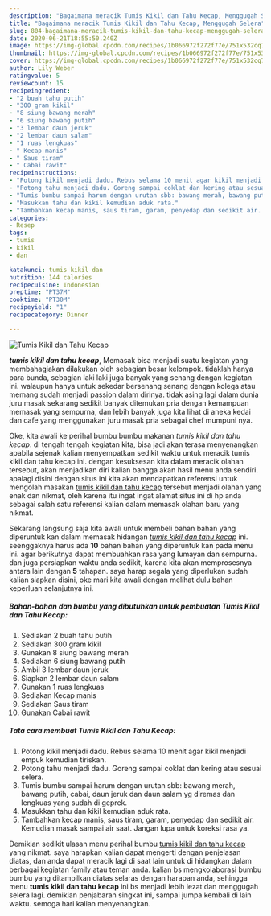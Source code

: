 ```yaml
---
description: "Bagaimana meracik Tumis Kikil dan Tahu Kecap, Menggugah Selera"
title: "Bagaimana meracik Tumis Kikil dan Tahu Kecap, Menggugah Selera"
slug: 804-bagaimana-meracik-tumis-kikil-dan-tahu-kecap-menggugah-selera
date: 2020-06-21T18:55:50.240Z
image: https://img-global.cpcdn.com/recipes/1b066972f272f77e/751x532cq70/tumis-kikil-dan-tahu-kecap-foto-resep-utama.jpg
thumbnail: https://img-global.cpcdn.com/recipes/1b066972f272f77e/751x532cq70/tumis-kikil-dan-tahu-kecap-foto-resep-utama.jpg
cover: https://img-global.cpcdn.com/recipes/1b066972f272f77e/751x532cq70/tumis-kikil-dan-tahu-kecap-foto-resep-utama.jpg
author: Lily Weber
ratingvalue: 5
reviewcount: 15
recipeingredient:
- "2 buah tahu putih"
- "300 gram kikil"
- "8 siung bawang merah"
- "6 siung bawang putih"
- "3 lembar daun jeruk"
- "2 lembar daun salam"
- "1 ruas lengkuas"
- " Kecap manis"
- " Saus tiram"
- " Cabai rawit"
recipeinstructions:
- "Potong kikil menjadi dadu. Rebus selama 10 menit agar kikil menjadi empuk kemudian tiriskan."
- "Potong tahu menjadi dadu. Goreng sampai coklat dan kering atau sesuai selera."
- "Tumis bumbu sampai harum dengan urutan sbb: bawang merah, bawang putih, cabai, daun jeruk dan daun salam yg diremas dan lengkuas yang sudah di geprek."
- "Masukkan tahu dan kikil kemudian aduk rata."
- "Tambahkan kecap manis, saus tiram, garam, penyedap dan sedikit air. Kemudian masak sampai air saat. Jangan lupa untuk koreksi rasa ya."
categories:
- Resep
tags:
- tumis
- kikil
- dan

katakunci: tumis kikil dan 
nutrition: 144 calories
recipecuisine: Indonesian
preptime: "PT37M"
cooktime: "PT30M"
recipeyield: "1"
recipecategory: Dinner

---
```



![Tumis Kikil dan Tahu Kecap](https://img-global.cpcdn.com/recipes/1b066972f272f77e/751x532cq70/tumis-kikil-dan-tahu-kecap-foto-resep-utama.jpg)

<b><i>tumis kikil dan tahu kecap</i></b>, Memasak bisa menjadi suatu kegiatan yang membahagiakan dilakukan oleh sebagian besar kelompok. tidaklah hanya para bunda, sebagian laki laki juga banyak yang senang dengan kegiatan ini. walaupun hanya untuk sekedar bersenang senang dengan kolega atau memang sudah menjadi passion dalam dirinya. tidak asing lagi dalam dunia juru masak sekarang sedikit banyak ditemukan pria dengan kemampuan memasak yang sempurna, dan lebih banyak juga kita lihat di aneka kedai dan cafe yang menggunakan juru masak pria sebagai chef mumpuni nya.

Oke, kita awali ke perihal bumbu bumbu makanan <i>tumis kikil dan tahu kecap</i>. di tengah tengah kegiatan kita, bisa jadi akan terasa menyenangkan apabila sejenak kalian menyempatkan sedikit waktu untuk meracik tumis kikil dan tahu kecap ini. dengan kesuksesan kita dalam meracik olahan tersebut, akan menjadikan diri kalian bangga akan hasil menu anda sendiri. apalagi disini dengan situs ini kita akan mendapatkan referensi untuk mengolah masakan <u>tumis kikil dan tahu kecap</u> tersebut menjadi olahan yang enak dan nikmat, oleh karena itu ingat ingat alamat situs ini di hp anda sebagai salah satu referensi kalian dalam memasak olahan baru yang nikmat.




Sekarang langsung saja kita awali untuk membeli bahan bahan yang diperuntuk kan dalam memasak hidangan <u><i>tumis kikil dan tahu kecap</i></u> ini. seenggaknya harus ada <b>10</b> bahan bahan yang diperuntuk kan pada menu ini. agar berikutnya dapat membuahkan rasa yang lumayan dan sempurna. dan juga persiapkan waktu anda sedikit, karena kita akan memprosesnya antara lain dengan <b>5</b> tahapan. saya harap segala yang diperlukan sudah kalian siapkan disini, oke mari kita awali dengan melihat dulu bahan keperluan selanjutnya ini.

<!--inarticleads1-->

##### Bahan-bahan dan bumbu yang dibutuhkan untuk pembuatan Tumis Kikil dan Tahu Kecap:

1. Sediakan 2 buah tahu putih
1. Sediakan 300 gram kikil
1. Gunakan 8 siung bawang merah
1. Sediakan 6 siung bawang putih
1. Ambil 3 lembar daun jeruk
1. Siapkan 2 lembar daun salam
1. Gunakan 1 ruas lengkuas
1. Sediakan  Kecap manis
1. Sediakan  Saus tiram
1. Gunakan  Cabai rawit




<!--inarticleads2-->

##### Tata cara membuat Tumis Kikil dan Tahu Kecap:

1. Potong kikil menjadi dadu. Rebus selama 10 menit agar kikil menjadi empuk kemudian tiriskan.
1. Potong tahu menjadi dadu. Goreng sampai coklat dan kering atau sesuai selera.
1. Tumis bumbu sampai harum dengan urutan sbb: bawang merah, bawang putih, cabai, daun jeruk dan daun salam yg diremas dan lengkuas yang sudah di geprek.
1. Masukkan tahu dan kikil kemudian aduk rata.
1. Tambahkan kecap manis, saus tiram, garam, penyedap dan sedikit air. Kemudian masak sampai air saat. Jangan lupa untuk koreksi rasa ya.




Demikian sedikit ulasan menu perihal bumbu <u>tumis kikil dan tahu kecap</u> yang nikmat. saya harapkan kalian dapat mengerti dengan penjelasan diatas, dan anda dapat meracik lagi di saat lain untuk di hidangkan dalam berbagai kegiatan family atau teman anda. kalian bs mengkolaborasi bumbu bumbu yang ditampilkan diatas selaras dengan harapan anda, sehingga menu <b>tumis kikil dan tahu kecap</b> ini bs menjadi lebih lezat dan menggugah selera lagi. demikian penjabaran singkat ini, sampai jumpa kembali di lain waktu. semoga hari kalian menyenangkan.
